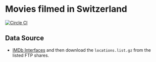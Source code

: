 # Movies filmed in Switzerland

[![Circle CI](https://circleci.com/gh/philippkueng/movies-in-switzerland/tree/master.svg?style=svg)](https://circleci.com/gh/philippkueng/movies-in-switzerland/tree/master)

## Data Source

* [IMDb Interfaces](http://www.imdb.com/interfaces) and then download the `locations.list.gz` from the listed FTP shares.

